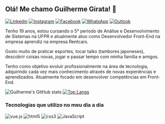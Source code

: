 ## Olá! Me chamo Guilherme Girata! 👋

[![Linkedin](https://img.shields.io/badge/LinkedIn-0077B5?style=for-the-badge&logo=linkedin&logoColor=white)](https://www.linkedin.com/in/guilhermegirata/) [![Instagram](https://img.shields.io/badge/Instagram-E4405F?style=for-the-badge&logo=instagram&logoColor=white)](https://www.instagram.com/guilherme_girata/) [![Facebook](https://img.shields.io/badge/Facebook-1877F2?style=for-the-badge&logo=facebook&logoColor=white)](https://www.facebook.com/guilherme.girata/) [![WhatsApp](https://img.shields.io/badge/WhatsApp-25D366?style=for-the-badge&logo=whatsapp&logoColor=white)](https://whatsa.me/5541996539417) [![Outlook](https://img.shields.io/badge/Microsoft_Outlook-0078D4?style=for-the-badge&logo=microsoft-outlook&logoColor=white)](guilherme_girata@hotmail.com) 

Tenho 19 anos, estou cursando o 5° período de Análise e Desenvolvimento de Sistemas na UFPR e atualmente atuo como Desenvolvedor Front-End na empresa aprendiz na empresa Rentcars.

Gosto muito de praticar esportes, tocar taiko (tambores japoneses), descobrir coisas novas, jogar e passar tempo com minha família e amigos.

Tenho como objetivo evoluir profissionalmente na área de tecnologia, adquirindo cada vez mais conhecimento através de novas experiências e aprendizados. Atualmente focado em desenvolver competências em Front-End.

![Guilherme's GitHub stats](https://github-readme-stats.vercel.app/api?username=GuilhermeGirata&show_icons=true&theme=transparent&line_height=24) [![Top Langs](https://github-readme-stats.vercel.app/api/top-langs/?username=GuilhermeGirata&layout=compact&langs_count=8&theme=transparent)](https://github.com/GuilhermeGirata/github-readme-stats)

### Tecnologias que utilizo no meu dia a dia

<div style="display: inline_block">
    <img align="center" alt="vue.js" src="https://img.shields.io/badge/Vue.js-35495E?style=for-the-badge&logo=vue.js&logoColor=4FC08D" />
    <img align="center" alt="html5" src="https://img.shields.io/badge/HTML5-E34F26?style=for-the-badge&logo=html5&logoColor=white" />
    <img align="center" alt="css3" src="https://img.shields.io/badge/CSS3-1572B6?style=for-the-badge&logo=css3&logoColor=white" />
    <img align="center" alt="JavaScript" src="https://img.shields.io/badge/JavaScript-F7DF1E?style=for-the-badge&logo=javascript&logoColor=black" />
</div>
